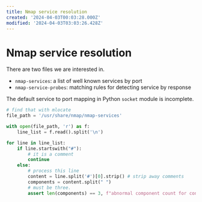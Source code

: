 ```yaml
---
title: Nmap service resolution
created: '2024-04-03T00:03:28.000Z'
modified: '2024-04-03T03:03:26.428Z'
---
```


# Nmap service resolution

There are two files we are interested in.
- `nmap-services`: a list of well known services by port
- `nmap-service-probes`: matching rules for detecting service by response

The default service to port mapping in Python `socket` module is incomplete.

```python
# find that with mlocate
file_path = '/usr/share/nmap/nmap-services'

with open(file_path, 'r') as f:
    line_list = f.read().split('\n')

for line in line_list:
    if line.startswith("#"):
        # it is a comment
        continue
    else:
        # process this line
        content = line.split('#')[0].strip() # strip away comments
        components = content.split(" ")
        # must be three.
        assert len(components) == 3, f"abnormal component count for content: '{content}'"
```
